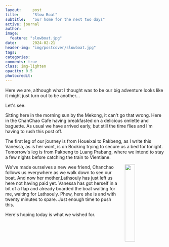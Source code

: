 ```yaml
---
layout:     post
title:      "Slow Boat"
subtitle:   "our home for the next two days"
active: journal
author: 
image:
  feature: "slowboat.jpg"
date:       2024-02-21
header-img: "img/postcover/slowboat.jpg"
tags: 
categories: 
comments: true
class: img-lighten 
opacity: 0.5
photocredit:
---
```


Here we are, although what I thought was to be our big adventure looks like it might just turn out to be another...

Let's see.

Sitting here in the morning sun by the Mekong, it can't go that wrong. Here in the ChanChao Cafe having breakfasted on a  delicious omlette and baguette. As usual we have arrived early, but still the time flies and I'm having to rush this post off.

The first leg of our journey is from Houeixai to Pakbeng, as I write this Vanessa, as is her wont, is on Booking trying to secure us a bed for tonight. Tomorrow's leg is from Pakbeng to Luang Prabang, where we intend to stay a few nights before catching the train to Vientiane.

<style>
img {
  float: right;
  margin: 0px 0px 15px 20px;
  width: 25%
}
</style> 
<img src="{/PhotoJournal/chanchao.jpg">
We've made ourselves a new wee friend, Chanchao follows us everywhere as we walk down to see our boat. And now her mother,Lathsouly has just left us here not having paid yet. Vanessa has got herself in a bit of a flap and already boarded the boat waiting for me, waiting for Lathsouly. Phew, here she is and with twenty minutes to spare. Just enough time to push this.

Here's hoping today is what we wished for.








